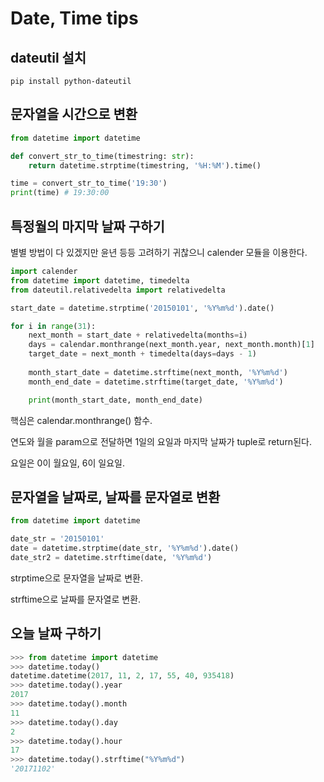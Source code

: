 # Date, Time tips

## dateutil 설치
```
pip install python-dateutil
```

## 문자열을 시간으로 변환

```py
from datetime import datetime

def convert_str_to_time(timestring: str):
    return datetime.strptime(timestring, '%H:%M').time()

time = convert_str_to_time('19:30')
print(time) # 19:30:00
```

## 특정월의 마지막 날짜 구하기

별별 방법이 다 있겠지만 윤년 등등 고려하기 귀찮으니 calender 모듈을 이용한다.

```py
import calender
from datetime import datetime, timedelta
from dateutil.relativedelta import relativedelta

start_date = datetime.strptime('20150101', '%Y%m%d').date()

for i in range(31):
    next_month = start_date + relativedelta(months=i)
    days = calendar.monthrange(next_month.year, next_month.month)[1]
    target_date = next_month + timedelta(days=days - 1)
    
    month_start_date = datetime.strftime(next_month, '%Y%m%d')
    month_end_date = datetime.strftime(target_date, '%Y%m%d')

    print(month_start_date, month_end_date)
```

핵심은 calendar.monthrange() 함수.

연도와 월을 param으로 전달하면 1일의 요일과 마지막 날짜가 tuple로 return된다.

요일은 0이 월요일, 6이 일요일.

## 문자열을 날짜로, 날짜를 문자열로 변환

```py
from datetime import datetime

date_str = '20150101'
date = datetime.strptime(date_str, '%Y%m%d').date()
date_str2 = datetime.strftime(date, '%Y%m%d')
```

strptime으로 문자열을 날짜로 변환.

strftime으로 날짜를 문자열로 변환.

## 오늘 날짜 구하기

```py
>>> from datetime import datetime
>>> datetime.today()
datetime.datetime(2017, 11, 2, 17, 55, 40, 935418)
>>> datetime.today().year
2017
>>> datetime.today().month
11
>>> datetime.today().day
2
>>> datetime.today().hour
17
>>> datetime.today().strftime("%Y%m%d")
'20171102'
```